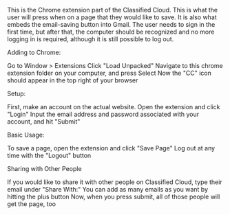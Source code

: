This is the Chrome extension part of the Classified Cloud. This is what the user will press when on a page that they would like to save. It is also what embeds the email-saving button into Gmail. The user needs to sign in the first time, but after that, the computer should be recognized and no more logging in is required, although it is still possible to log out.

Adding to Chrome:

Go to Window > Extensions
Click "Load Unpacked"
Navigate to this chrome extension folder on your computer, and press Select
Now the "CC" icon should appear in the top right of your browser

Setup:

First, make an account on the actual website.
Open the extension and click "Login"
Input the email address and password associated with your account, and hit "Submit"

Basic Usage:

To save a page, open the extension and click "Save Page"
Log out at any time with the "Logout" button

Sharing with Other People

If you would like to share it with other people on Classified Cloud, type their email under "Share With:"
You can add as many emails as you want by hitting the plus button
Now, when you press submit, all of those people will get the page, too
